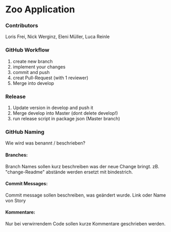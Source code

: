 # Zoo Application
### Contributors
Loris Frei, Nick Werginz, Eleni Müller, Luca Reinle
### GitHub Workflow
1. create new branch
2. implement your changes
3. commit and push
4. creat Pull-Request (with 1 reviewer)
5. Merge into develop

### Release
1. Update version in develop and push it
2. Merge develop into Master (dont delete develop!)
3. run release script in package json (Master branch)

### GitHub Naming
Wie wird was benannt / beschrieben?

#### Branches:
Branch Names sollen kurz beschreiben was der neue Change bringt. 
zB. "change-Readme" abstände werden ersetzt mit bindestrich.

#### Commit Messages:
Commit message sollen beschreiben, was geändert wurde. Link oder Name von Story

#### Kommentare:
Nur bei verwirrendem Code sollen kurze Kommentare geschrieben werden.